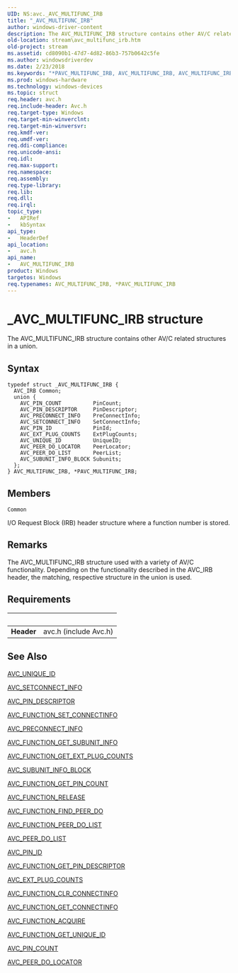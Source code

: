 ```yaml
---
UID: NS:avc._AVC_MULTIFUNC_IRB
title: "_AVC_MULTIFUNC_IRB"
author: windows-driver-content
description: The AVC_MULTIFUNC_IRB structure contains other AV/C related structures in a union.
old-location: stream\avc_multifunc_irb.htm
old-project: stream
ms.assetid: cd8090b1-47d7-4d82-86b3-757b0642c5fe
ms.author: windowsdriverdev
ms.date: 2/23/2018
ms.keywords: "*PAVC_MULTIFUNC_IRB, AVC_MULTIFUNC_IRB, AVC_MULTIFUNC_IRB structure [Streaming Media Devices], PAVC_MULTIFUNC_IRB, PAVC_MULTIFUNC_IRB structure pointer [Streaming Media Devices], _AVC_MULTIFUNC_IRB, avc/AVC_MULTIFUNC_IRB, avc/PAVC_MULTIFUNC_IRB, avcref_99cf5d79-48d7-4b86-80a7-9de22cc2f29e.xml, stream.avc_multifunc_irb"
ms.prod: windows-hardware
ms.technology: windows-devices
ms.topic: struct
req.header: avc.h
req.include-header: Avc.h
req.target-type: Windows
req.target-min-winverclnt: 
req.target-min-winversvr: 
req.kmdf-ver: 
req.umdf-ver: 
req.ddi-compliance: 
req.unicode-ansi: 
req.idl: 
req.max-support: 
req.namespace: 
req.assembly: 
req.type-library: 
req.lib: 
req.dll: 
req.irql: 
topic_type:
-	APIRef
-	kbSyntax
api_type:
-	HeaderDef
api_location:
-	avc.h
api_name:
-	AVC_MULTIFUNC_IRB
product: Windows
targetos: Windows
req.typenames: AVC_MULTIFUNC_IRB, *PAVC_MULTIFUNC_IRB
---
```


# _AVC_MULTIFUNC_IRB structure
The AVC_MULTIFUNC_IRB structure contains other AV/C related structures in a union.

## Syntax
````
typedef struct _AVC_MULTIFUNC_IRB {
  AVC_IRB Common;
  union {
    AVC_PIN_COUNT          PinCount;
    AVC_PIN_DESCRIPTOR     PinDescriptor;
    AVC_PRECONNECT_INFO    PreConnectInfo;
    AVC_SETCONNECT_INFO    SetConnectInfo;
    AVC_PIN_ID             PinId;
    AVC_EXT_PLUG_COUNTS    ExtPlugCounts;
    AVC_UNIQUE_ID          UniqueID;
    AVC_PEER_DO_LOCATOR    PeerLocator;
    AVC_PEER_DO_LIST       PeerList;
    AVC_SUBUNIT_INFO_BLOCK Subunits;
  };
} AVC_MULTIFUNC_IRB, *PAVC_MULTIFUNC_IRB;
````

## Members


`Common`

I/O Request Block (IRB) header structure where a function number is stored.

## Remarks
The AVC_MULTIFUNC_IRB structure used with a variety of AV/C functionality. Depending on the functionality described in the AVC_IRB header, the matching, respective structure in the union is used.

## Requirements
| &nbsp; | &nbsp; |
| ---- |:---- |
| **Header** | avc.h (include Avc.h) |

## See Also

<a href="..\avc\ns-avc-_avc_unique_id.md">AVC_UNIQUE_ID</a>



<a href="..\avc\ns-avc-_avc_setconnect_info.md">AVC_SETCONNECT_INFO</a>



<a href="..\avc\ns-avc-_avc_pin_descriptor.md">AVC_PIN_DESCRIPTOR</a>



<a href="https://msdn.microsoft.com/library/windows/hardware/ff554171">AVC_FUNCTION_SET_CONNECTINFO</a>



<a href="..\avc\ns-avc-_avc_preconnect_info.md">AVC_PRECONNECT_INFO</a>



<a href="https://msdn.microsoft.com/library/windows/hardware/ff554164">AVC_FUNCTION_GET_SUBUNIT_INFO</a>



<a href="https://msdn.microsoft.com/library/windows/hardware/ff554155">AVC_FUNCTION_GET_EXT_PLUG_COUNTS</a>



<a href="..\avc\ns-avc-_avc_subunit_info_block.md">AVC_SUBUNIT_INFO_BLOCK</a>



<a href="https://msdn.microsoft.com/library/windows/hardware/ff554158">AVC_FUNCTION_GET_PIN_COUNT</a>



<a href="https://msdn.microsoft.com/library/windows/hardware/ff554169">AVC_FUNCTION_RELEASE</a>



<a href="https://msdn.microsoft.com/library/windows/hardware/ff554152">AVC_FUNCTION_FIND_PEER_DO</a>



<a href="https://msdn.microsoft.com/library/windows/hardware/ff554168">AVC_FUNCTION_PEER_DO_LIST</a>



<a href="..\avc\ns-avc-_avc_peer_do_list.md">AVC_PEER_DO_LIST</a>



<a href="..\avc\ns-avc-_avc_pin_id.md">AVC_PIN_ID</a>



<a href="https://msdn.microsoft.com/library/windows/hardware/ff554160">AVC_FUNCTION_GET_PIN_DESCRIPTOR</a>



<a href="..\avc\ns-avc-_avc_ext_plug_counts.md">AVC_EXT_PLUG_COUNTS</a>



<a href="https://msdn.microsoft.com/library/windows/hardware/ff554149">AVC_FUNCTION_CLR_CONNECTINFO</a>



<a href="https://msdn.microsoft.com/library/windows/hardware/ff554154">AVC_FUNCTION_GET_CONNECTINFO</a>



<a href="https://msdn.microsoft.com/library/windows/hardware/ff554148">AVC_FUNCTION_ACQUIRE</a>



<a href="https://msdn.microsoft.com/library/windows/hardware/ff554166">AVC_FUNCTION_GET_UNIQUE_ID</a>



<a href="..\avc\ns-avc-_avc_pin_count.md">AVC_PIN_COUNT</a>



<a href="..\avc\ns-avc-_avc_peer_do_locator.md">AVC_PEER_DO_LOCATOR</a>